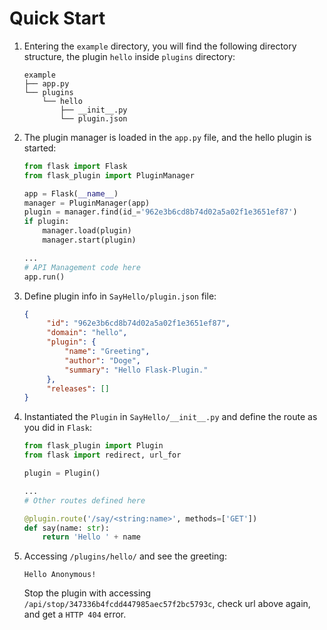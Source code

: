 # Quick Start

1. Entering the `example` directory, you will find the following directory structure, the plugin `hello` inside  `plugins` directory:

   ```
   example
   ├── app.py
   └── plugins
       └── hello
           ├── __init__.py
           └── plugin.json
   ```

2. The plugin manager is loaded in the `app.py` file, and the hello plugin is started:

   ```python
   from flask import Flask
   from flask_plugin import PluginManager
   
   app = Flask(__name__)
   manager = PluginManager(app)
   plugin = manager.find(id_='962e3b6cd8b74d02a5a02f1e3651ef87')
   if plugin:
       manager.load(plugin)
       manager.start(plugin)
   
   ...
   # API Management code here
   app.run()
   ```

3. Define plugin info in `SayHello/plugin.json` file:

   ```json
   {
        "id": "962e3b6cd8b74d02a5a02f1e3651ef87",
        "domain": "hello",
        "plugin": {
            "name": "Greeting",
            "author": "Doge",
            "summary": "Hello Flask-Plugin."
        },
        "releases": []
   }
   ```
   
3. Instantiated the `Plugin` in `SayHello/__init__.py` and define the route as you did in `Flask`:

   ```python
   from flask_plugin import Plugin
   from flask import redirect, url_for
   
   plugin = Plugin()
   
   ...
   # Other routes defined here
   
   @plugin.route('/say/<string:name>', methods=['GET'])
   def say(name: str):
       return 'Hello ' + name
   ```
   
4. Accessing `/plugins/hello/` and see the greeting:

   ```
   Hello Anonymous!
   ```

   Stop the plugin with accessing `/api/stop/347336b4fcdd447985aec57f2bc5793c`, check url above again, and get a `HTTP 404` error.